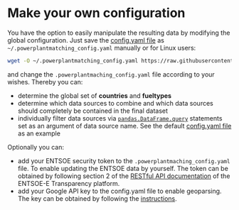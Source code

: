 <!--
SPDX-FileCopyrightText: 2025 Contributors to powerplantmatching <https://github.com/pypsa/powerplantmatching>

SPDX-License-Identifier: MIT
-->

# Make your own configuration

You have the option to easily manipulate the resulting data by modifying the global configuration. Just save the [config.yaml file](https://github.com/PyPSA/powerplantmatching/blob/master/powerplantmatching/package_data/config.yaml) as `~/.powerplantmatching_config.yaml` manually or for Linux users:

```bash
wget -O ~/.powerplantmatching_config.yaml https://raw.githubusercontent.com/PyPSA/powerplantmatching/master/powerplantmatching/package_data/config.yaml
```

and change the `.powerplantmaching_config.yaml` file according to your wishes. Thereby you can:

- determine the global set of **countries** and **fueltypes**
- determine which data sources to combine and which data sources should completely be contained in the final dataset
- individually filter data sources via [`pandas.DataFrame.query`](http://pandas.pydata.org/pandas-docs/stable/indexing.html#the-query-method) statements set as an argument of data source name. See the default [config.yaml file](https://github.com/PyPSA/powerplantmatching/blob/master/powerplantmatching/package_data/config.yaml) as an example

Optionally you can:

- add your ENTSOE security token to the `.powerplantmaching_config.yaml` file. To enable updating the ENTSOE data by yourself. The token can be obtained by following section 2 of the [RESTful API documentation](https://transparency.entsoe.eu/content/static_content/Static%20content/web%20api/Guide.html#_authentication_and_authorisation) of the ENTSOE-E Transparency platform.
- add your Google API key to the config.yaml file to enable geoparsing. The key can be obtained by following the [instructions](https://developers.google.com/maps/documentation/geocoding/get-api-key).
